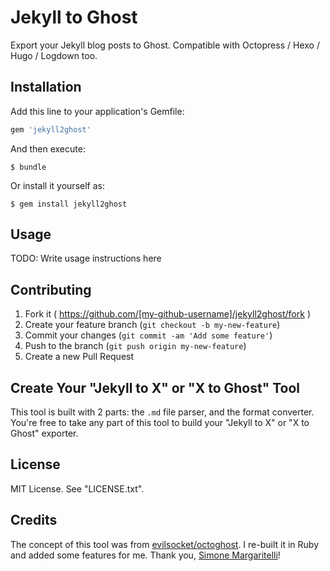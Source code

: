 # Jekyll to Ghost

Export your Jekyll blog posts to Ghost. Compatible with Octopress / Hexo / Hugo / Logdown too.

## Installation

Add this line to your application's Gemfile:

```ruby
gem 'jekyll2ghost'
```

And then execute:

    $ bundle

Or install it yourself as:

    $ gem install jekyll2ghost

## Usage

TODO: Write usage instructions here

## Contributing

1. Fork it ( https://github.com/[my-github-username]/jekyll2ghost/fork )
2. Create your feature branch (`git checkout -b my-new-feature`)
3. Commit your changes (`git commit -am 'Add some feature'`)
4. Push to the branch (`git push origin my-new-feature`)
5. Create a new Pull Request

## Create Your "Jekyll to X" or "X to Ghost" Tool

This tool is built with 2 parts: the `.md` file parser, and the format converter. You're free to take any part of this tool to build your "Jekyll to X" or "X to Ghost" exporter.

## License

MIT License. See "LICENSE.txt".

## Credits

The concept of this tool was from [evilsocket/octoghost](https://github.com/evilsocket/octoghost). I re-built it in Ruby and added some features for me. Thank you, [Simone Margaritelli](https://github.com/evilsocket)!
